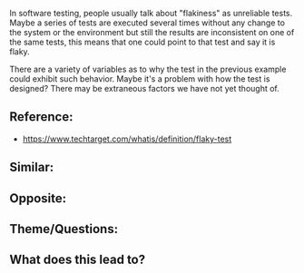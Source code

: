 In software testing, people usually talk about "flakiness" as unreliable tests. Maybe a series of tests are executed several times without any change to the system or the environment but still the results are inconsistent on one of the same tests, this means that one could point to that test and say it is flaky.

There are a variety of variables as to why the test in the previous example could exhibit such behavior. Maybe it's a problem with how the test is designed? There may be extraneous factors we have not yet thought of.

## Reference:
- https://www.techtarget.com/whatis/definition/flaky-test

## Similar:

## Opposite: 

## Theme/Questions:

## What does this lead to?